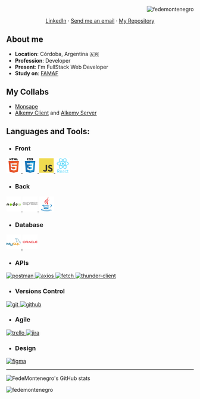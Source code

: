 <p align="right"><img src="https://user-images.githubusercontent.com/56899837/169143364-1c996d77-12b2-4618-8bf2-8bdc84fc99cd.png" alt="fedemontenegro" width="1000" height="500"/></p>

<p align="center">
    <a href="https://www.linkedin.com/in/federicojulianmontenegro">LinkedIn</a>
    ·
    <a href="mailto:fedejulianmontenegro@gmail.com">Send me an email</a>
    ·
    <a href="https://www.github.com/FedeMontenegro">My Repository</a>
</p>

<h2>About me</h2>

- **Location**: Córdoba, Argentina 🇦🇷
- **Profession**: Developer
- **Present**: I'm FullStack Web Developer
- **Study on**: <a href="https://www.famaf.unc.edu.ar/">FAMAF</a>

<h2>My Collabs</h2>

- [Monsape](https://github.com/byeaimebye/Grupo_6_Monsape)
- [Alkemy Client](https://github.com/alkemyTech/OT173-client-js) and [Alkemy Server](https://github.com/alkemyTech/OT173-server-js)

<h2 align="left">Languages and Tools:</h2>

- <h3>Front</h3>
<p align="left">
    <a href="https://www.w3.org/html/" target="_blank" rel="noreferrer"> 
        <img src="https://raw.githubusercontent.com/devicons/devicon/master/icons/html5/html5-original-wordmark.svg" alt="html5" width="40" height="40"/> 
    </a> 
    <a href="https://www.w3schools.com/css/" target="_blank" rel="noreferrer"> 
        <img src="https://raw.githubusercontent.com/devicons/devicon/master/icons/css3/css3-original-wordmark.svg" alt="css3" width="40" height="40"/> 
    </a>
    <a href="https://developer.mozilla.org/en-US/docs/Web/JavaScript" target="_blank" rel="noreferrer"> 
        <img src="https://raw.githubusercontent.com/devicons/devicon/master/icons/javascript/javascript-original.svg" alt="javascript" width="40" height="40"/> 
    </a>
    <a href="https://reactjs.org/" target="_blank" rel="noreferrer"> 
        <img src="https://raw.githubusercontent.com/devicons/devicon/master/icons/react/react-original-wordmark.svg" alt="react" width="40" height="40"/> 
    </a> 
</p>

- <h3>Back</h3>
<p align="left">
    <a href="https://nodejs.org" target="_blank" rel="noreferrer"> 
        <img src="https://raw.githubusercontent.com/devicons/devicon/master/icons/nodejs/nodejs-original-wordmark.svg" alt="nodejs" width="40" height="40"/> 
    </a>
    <a href="https://expressjs.com" target="_blank" rel="noreferrer"> 
        <img src="https://raw.githubusercontent.com/devicons/devicon/master/icons/express/express-original-wordmark.svg" alt="express" width="40" height="40"/> 
    </a>
    <a href="https://www.java.com" target="_blank" rel="noreferrer"> 
        <img src="https://raw.githubusercontent.com/devicons/devicon/master/icons/java/java-original.svg" alt="java" width="40" height="40"/> 
    </a>
</p>

- <h3>Database</h3>
<p align="left">
    <a href="https://www.mysql.com/" target="_blank" rel="noreferrer"> 
        <img src="https://raw.githubusercontent.com/devicons/devicon/master/icons/mysql/mysql-original-wordmark.svg" alt="mysql" width="40" height="40"/> 
    </a> 
    <a href="https://www.oracle.com/" target="_blank" rel="noreferrer"> 
        <img src="https://raw.githubusercontent.com/devicons/devicon/master/icons/oracle/oracle-original.svg" alt="oracle" width="40" height="40"/> 
    </a> 
</p>

- <h3>APIs</h3>
<p align="left">
    <a href="https://postman.com" target="_blank" rel="noreferrer"> 
        <img src="https://www.vectorlogo.zone/logos/getpostman/getpostman-icon.svg" alt="postman" width="40" height="40"/> 
    </a>
    <a href="https://axios-http.com/docs/intro" target="_blank" rel="noreferrer"> 
        <img src="https://user-images.githubusercontent.com/56899837/169088588-36a7cb0c-a06a-46e1-a266-8941f7c95171.png" alt="axios" width="60" height="25"/> 
    </a>
    <a href="https://developer.mozilla.org/es/docs/Web/API/Fetch_API" target="_blank" rel="noreferrer"> 
        <img src="https://user-images.githubusercontent.com/56899837/169091212-0f5a56f8-7c4a-4dc6-8cc9-4cc6e96a3d82.png" alt="fetch" width="50" height="50"/> 
    </a>  
    <a href="https://www.thunderclient.com/" target="_blank" rel="noreferrer"> 
        <img src="https://user-images.githubusercontent.com/56899837/169091888-9ad0965f-a9dd-4625-8446-95e80f406ccf.jpg" alt="thunder-client" width="50" height="50"/> 
    </a>  
</p>

- <h3>Versions Control</h3>
<p align="left">
    <a href="https://git-scm.com/" target="_blank" rel="noreferrer"> 
        <img src="https://www.vectorlogo.zone/logos/git-scm/git-scm-icon.svg" alt="git" width="40" height="40"/> 
    </a> 
    <a href="https://github.com/" target="_blank" rel="noreferrer"> 
        <img src="https://user-images.githubusercontent.com/56899837/169093787-a80ccdbd-d2bd-4087-98aa-aaf7b74abbc0.png" alt="github" width="60" height="60"/> 
    </a>  
</p>

- <h3>Agile</h3>
<p align="left">
    <a href="https://trello.com/es" target="_blank" rel="noreferrer"> 
        <img src="https://user-images.githubusercontent.com/56899837/169095790-cc95cc43-4f24-4414-b91b-6a87f84be9d9.png" alt="trello" width="40" height="40"/> 
    </a> 
    <a href="https://www.atlassian.com/es/software/jira" target="_blank" rel="noreferrer"> 
        <img src="https://user-images.githubusercontent.com/56899837/169065575-e1f64025-cfb0-4354-84ce-77b45d5b572e.png" alt="jira" width="40" height="40"/> 
    </a>  
</p>

- <h3>Design</h3>
<a href="https://www.figma.com/" target="_blank" rel="noreferrer"> 
   <img src="https://www.vectorlogo.zone/logos/figma/figma-icon.svg" alt="figma" width="40" height="40"/> 
</a>

---

![FedeMontenegro's GitHub stats](https://github-readme-stats.vercel.app/api/?username=FedeMontenegro&show_icons=true&title_color=fff&icon_color=79ff97&text_color=9f9f9f&bg_color=151515)

<p><img src="https://komarev.com/ghpvc/?username=fedemontenegro&label=Profile%20views&color=0e75b6&style=flat" alt="fedemontenegro" /></p>
<!--
<p align="left"><img align="right" src="https://user-images.githubusercontent.com/56899837/146776535-79535d96-b77b-408d-9cb8-621718a5d178.gif" alt="" /></p>

**FedeMontenegro/FedeMontenegro** is a ✨ _special_ ✨ repository because its `README.md` (this file) appears on your GitHub profile.

Here are some ideas to get you started:

- 🔭 I’m currently working on ...
- 🌱 I’m currently learning ...
- 👯 I’m looking to collaborate on ...
- 🤔 I’m looking for help with ...
- 💬 Ask me about ...
- 📫 How to reach me: ...
- 😄 Pronouns: ...
- ⚡ Fun fact: ...
-->
